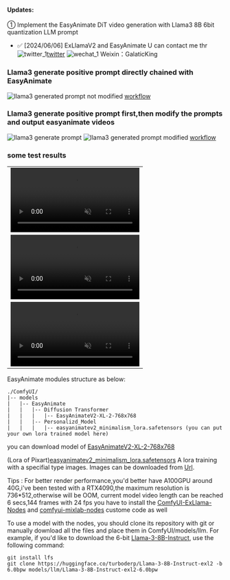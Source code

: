 #### Updates:
① Implement the EasyAnimate DiT video generation with Llama3 8B 6bit quantization LLM prompt
- ✅ [2024/06/06] ExLlamaV2 and EasyAnimate
U can contact me thr ![twitter_1](https://github.com/frankchieng/ComfyUI_Aniportrait/assets/130369523/27b4fcae-e50c-477d-86f4-dacf7fd052f4)[twitter](https://twitter.com/kurtqian) ![wechat_1](https://github.com/frankchieng/ComfyUI_Aniportrait/assets/130369523/b95cd0a2-4188-4eb3-b1de-5f6eeab71045) Weixin：GalaticKing

### Llama3 generate positive prompt directly chained with EasyAnimate
![llama3 generated prompt not modified](https://github.com/frankchieng/ComfyUI_llm_easyanimiate/blob/main/assets/easyanimate1.png)
[workflow](https://github.com/frankchieng/ComfyUI_llm_easyanimiate/blob/main/assets/easyanimate_llm_chain_workflow.json)

### Llama3 generate positive prompt first,then modify the prompts and output easyanimate videos
![llama3 generate prompt](https://github.com/frankchieng/ComfyUI_llm_easyanimiate/blob/main/assets/easyanimate2.png)
![llama3 generated prompt modified](https://github.com/frankchieng/ComfyUI_llm_easyanimiate/blob/main/assets/easyanimate3.png)
[workflow](https://github.com/frankchieng/ComfyUI_llm_easyanimiate/blob/main/assets/easyanimate_without_llm_chain_workflow.json)

### some test results
<table class="center">
<tr>
    <td width=100% style="border: none">
        <video controls autoplay loop src="https://github.com/frankchieng/ComfyUI_llm_easyanimiate/assets/130369523/86a20d32-702a-4a3f-a7d5-abcf1419a23c" muted="false"></video>
    </td>
</tr>
<tr>
    <td width=100% style="border: none">
        <video controls autoplay loop src="https://github.com/frankchieng/ComfyUI_llm_easyanimiate/assets/130369523/381d7458-57d9-4da4-8e47-a6aa32f39fad" muted="false"></video>
    </td>
</tr>
<tr>
    <td width=100% style="border: none">
        <video controls autoplay loop src="https://github.com/frankchieng/ComfyUI_llm_easyanimiate/assets/130369523/da7c3388-c17b-4b69-bbdf-51dbb4a12cbf" muted="false"></video>
    </td>
</tr>
</table>

EasyAnimate modules structure as below:
```text
./ComfyUI/
|-- models
|   |-- EasyAnimate
|   |   |-- Diffusion Transformer
|   |   |   |-- EasyAnimateV2-XL-2-768x768
|   |   |-- Personalizd_Model
|   |   |   |-- easyanimatev2_minimalism_lora.safetensors (you can put your own lora trained model here)
```
you can download model of [EasyAnimateV2-XL-2-768x768](https://huggingface.co/alibaba-pai/EasyAnimateV2-XL-2-768x768/tree/main)

(Lora of Pixart)[easyanimatev2_minimalism_lora.safetensors](https://pai-aigc-photog.oss-cn-hangzhou.aliyuncs.com/easyanimate/Personalized_Model/easyanimatev2_minimalism_lora.safetensors)
A lora training with a specifial type images. Images can be downloaded from [Url](https://pai-aigc-photog.oss-cn-hangzhou.aliyuncs.com/webui/Minimalism.zip).

Tips :
For better render performance,you'd better have A100GPU around 40G,i've been tested with a RTX4090,the maximum resolution is 736*512,otherwise will be OOM, current model video length can be reached 6 secs,144 frames with 24 fps
you have to install the [ComfyUI-ExLlama-Nodes](https://github.com/Zuellni/ComfyUI-ExLlama-Nodes) and [comfyui-mixlab-nodes](https://github.com/shadowcz007/comfyui-mixlab-nodes) custome code as well

To use a model with the nodes, you should clone its repository with git or manually download all the files and place them in ComfyUI/models/llm. For example, if you'd like to download the 6-bit [Llama-3-8B-Instruct](https://huggingface.co/turboderp/Llama-3-8B-Instruct-exl2/tree/6.0bpw), use the following command:
```shell
git install lfs
git clone https://huggingface.co/turboderp/Llama-3-8B-Instruct-exl2 -b 6.0bpw models/llm/Llama-3-8B-Instruct-exl2-6.0bpw
```

